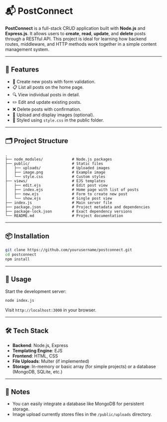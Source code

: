 
# 📬 PostConnect

**PostConnect** is a full-stack CRUD application built with **Node.js** and **Express.js**. It allows users to **create**, **read**, **update**, and **delete** posts through a RESTful API. This project is ideal for learning how backend routes, middleware, and HTTP methods work together in a simple content management system.

---

## 🚀 Features

* 📝 Create new posts with form validation.
* 📋 List all posts on the home page.
* 🔍 View individual posts in detail.
* ✏️ Edit and update existing posts.
* ❌ Delete posts with confirmation.
* 📁 Upload and display images (optional).
* 🎨 Styled using `style.css` in the public folder.

---

## 🗂️ Project Structure

```
.
├── node_modules/             # Node.js packages
├── public/                   # Static files
│   ├── uploads/              # Uploaded images
│   ├── image.png             # Example image
│   └── style.css             # Custom styles
├── views/                    # EJS templates
│   ├── edit.ejs              # Edit post view
│   ├── index.ejs             # Home page with list of posts
│   ├── new.ejs               # Form to create new post
│   └── show.ejs              # Single post view
├── index.js                  # Main server file
├── package.json              # Project metadata and dependencies
├── package-lock.json         # Exact dependency versions
└── README.md                 # Project documentation
```

---

## 📦 Installation

```bash
git clone https://github.com/yourusername/postconnect.git
cd postconnect
npm install
```

---

## 🧪 Usage

Start the development server:

```bash
node index.js
```

Visit `http://localhost:3000` in your browser.

---

## 🛠️ Tech Stack

* **Backend**: Node.js, Express
* **Templating Engine**: EJS
* **Frontend**: HTML, CSS
* **File Uploads**: Multer (if implemented)
* **Storage**: In-memory or basic array (for simple projects) or a database (MongoDB, SQLite, etc.)

---

## 📌 Notes

* You can easily integrate a database like MongoDB for persistent storage.
* Image upload currently stores files in the `/public/uploads` directory.




